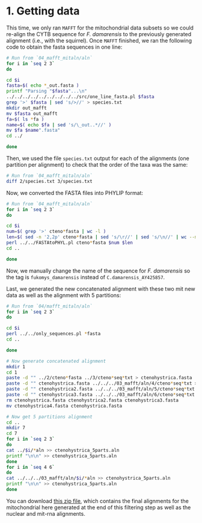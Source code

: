 # 1. Getting data
This time, we only ran `MAFFT` for the mitochondrial data subsets so we could re-align the 
CYTB sequence for _F. damarensis_ to the previously generated alignment (i.e., with the 
squirrel). Once `MAFFT` finished, we ran the following code to obtain the fasta sequences in one line:

```sh
# Run from `04_mafft_mitaln/aln`
for i in `seq 2 3`
do

cd $i 
fasta=$( echo *_out.fasta )
printf "Parsing "$fasta"...\n"
../../../../../../../../../src/one_line_fasta.pl $fasta
grep '>' $fasta | sed 's/>//' > species.txt
mkdir out_mafft 
mv $fasta out_mafft
fa=$( ls *fa )
name=$( echo $fa | sed 's/\_out..*//' )
mv $fa $name".fasta"
cd ../

done
```

Then, we used the file `species.txt` output for each of the alignments (one partition per alignment) to check 
that the order of the taxa was the same:

```sh
# Run from `04_mafft_mitaln/aln`
diff 2/species.txt 3/species.txt 
```

Now, we converted the FASTA files into PHYLIP format:

```sh
# Run from `04_mafft_mitaln/aln`
for i in `seq 2 3`
do 

cd $i
num=$( grep '>' cteno*fasta | wc -l )
len=$( sed -n '2,2p' cteno*fasta | sed 's/\r//' | sed 's/\n//' | wc --m )
perl ../../FASTAtoPHYL.pl cteno*fasta $num $len 
cd ..

done
```

Now, we manually change the name of the sequence for *F. damarensis* so the tag 
is `fukomys_damarensis` instead of `C.damarensis_AY425857`.

Last, we generated the new concatenated alignment with these two mit new data as well 
as the alignment with 5 partitions:

```sh 
# Run from `04/mafft_mitaln/aln`
for i in `seq 2 3`
do 

cd $i 
perl ../../only_sequences.pl *fasta
cd ..

done

# Now generate concatenated alignment 
mkdir 1
cd 1
paste -d "" ../2/cteno*fasta ../3/cteno*seq*txt > ctenohystrica.fasta 
paste -d "" ctenohystrica.fasta ../../../03_mafft/aln/4/cteno*seq*txt > ctenohystrica2.fasta 
paste -d "" ctenohystrica2.fasta ../../../03_mafft/aln/5/cteno*seq*txt > ctenohystrica3.fasta 
paste -d "" ctenohystrica3.fasta ../../../03_mafft/aln/6/cteno*seq*txt > ctenohystrica4.fasta
rm ctenohystrica.fasta ctenohystrica2.fasta ctenohystrica3.fasta
mv ctenohystrica4.fasta ctenohystrica.fasta

# Now get 5 partitions alignment
cd ..
mkdir 7
cd 7
for i in `seq 2 3`
do 
cat ../$i/*aln >> ctenohystrica_5parts.aln
printf "\n\n" >> ctenohystrica_5parts.aln
done 
for i in `seq 4 6` 
do
cat ../../../03_mafft/aln/$i/*aln >> ctenohystrica_5parts.aln
printf "\n\n" >> ctenohystrica_5parts.aln
done
```

You can download 
[this zip file](https://www.dropbox.com/s/9cjmclt4q2h9p3n/SeqBayesS2_Raln_ctenohystrica_ALLFILTERS.zip?dl=0),
which contains the final alignments for the mitochondrial here generated at the end 
of this filtering step as well as the nuclear and mit-rna alignments.